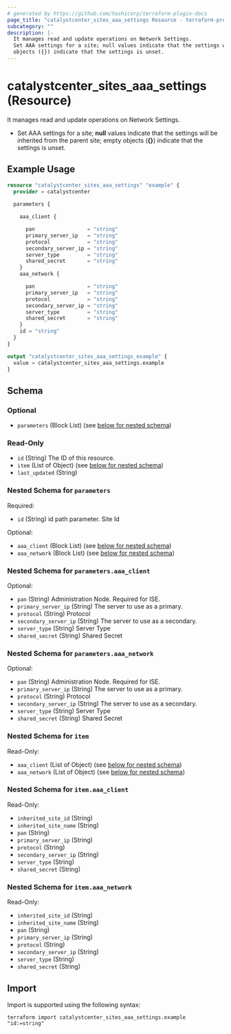 ```yaml
---
# generated by https://github.com/hashicorp/terraform-plugin-docs
page_title: "catalystcenter_sites_aaa_settings Resource - terraform-provider-catalystcenter"
subcategory: ""
description: |-
  It manages read and update operations on Network Settings.
  Set AAA settings for a site; null values indicate that the settings will be inherited from the parent site; empty
  objects ({}) indicate that the settings is unset.
---
```


# catalystcenter_sites_aaa_settings (Resource)

It manages read and update operations on Network Settings.

- Set AAA settings for a site; **null** values indicate that the settings will be inherited from the parent site; empty
objects (**{}**) indicate that the settings is unset.

## Example Usage

```terraform
resource "catalystcenter_sites_aaa_settings" "example" {
  provider = catalystcenter
 
  parameters {

    aaa_client {

      pan                 = "string"
      primary_server_ip   = "string"
      protocol            = "string"
      secondary_server_ip = "string"
      server_type         = "string"
      shared_secret       = "string"
    }
    aaa_network {

      pan                 = "string"
      primary_server_ip   = "string"
      protocol            = "string"
      secondary_server_ip = "string"
      server_type         = "string"
      shared_secret       = "string"
    }
    id = "string"
  }
}

output "catalystcenter_sites_aaa_settings_example" {
  value = catalystcenter_sites_aaa_settings.example
}
```

<!-- schema generated by tfplugindocs -->
## Schema

### Optional

- `parameters` (Block List) (see [below for nested schema](#nestedblock--parameters))

### Read-Only

- `id` (String) The ID of this resource.
- `item` (List of Object) (see [below for nested schema](#nestedatt--item))
- `last_updated` (String)

<a id="nestedblock--parameters"></a>
### Nested Schema for `parameters`

Required:

- `id` (String) id path parameter. Site Id

Optional:

- `aaa_client` (Block List) (see [below for nested schema](#nestedblock--parameters--aaa_client))
- `aaa_network` (Block List) (see [below for nested schema](#nestedblock--parameters--aaa_network))

<a id="nestedblock--parameters--aaa_client"></a>
### Nested Schema for `parameters.aaa_client`

Optional:

- `pan` (String) Administration Node.  Required for ISE.
- `primary_server_ip` (String) The server to use as a primary.
- `protocol` (String) Protocol
- `secondary_server_ip` (String) The server to use as a secondary.
- `server_type` (String) Server Type
- `shared_secret` (String) Shared Secret


<a id="nestedblock--parameters--aaa_network"></a>
### Nested Schema for `parameters.aaa_network`

Optional:

- `pan` (String) Administration Node. Required for ISE.
- `primary_server_ip` (String) The server to use as a primary.
- `protocol` (String) Protocol
- `secondary_server_ip` (String) The server to use as a secondary.
- `server_type` (String) Server Type
- `shared_secret` (String) Shared Secret



<a id="nestedatt--item"></a>
### Nested Schema for `item`

Read-Only:

- `aaa_client` (List of Object) (see [below for nested schema](#nestedobjatt--item--aaa_client))
- `aaa_network` (List of Object) (see [below for nested schema](#nestedobjatt--item--aaa_network))

<a id="nestedobjatt--item--aaa_client"></a>
### Nested Schema for `item.aaa_client`

Read-Only:

- `inherited_site_id` (String)
- `inherited_site_name` (String)
- `pan` (String)
- `primary_server_ip` (String)
- `protocol` (String)
- `secondary_server_ip` (String)
- `server_type` (String)
- `shared_secret` (String)


<a id="nestedobjatt--item--aaa_network"></a>
### Nested Schema for `item.aaa_network`

Read-Only:

- `inherited_site_id` (String)
- `inherited_site_name` (String)
- `pan` (String)
- `primary_server_ip` (String)
- `protocol` (String)
- `secondary_server_ip` (String)
- `server_type` (String)
- `shared_secret` (String)

## Import

Import is supported using the following syntax:

```shell
terraform import catalystcenter_sites_aaa_settings.example "id:=string"
```

